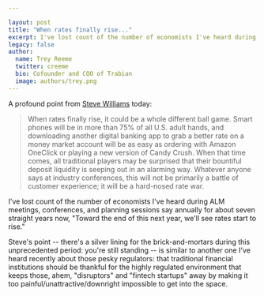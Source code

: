 ```yaml
---

layout: post
title: "When rates finally rise..."
excerpt: I've lost count of the number of economists I've heard during ALM meetings, conferences, and planning sessions say annually for about seven straight years now, "Toward the end of this next year, we'll see rates start to rise." When it *does* happen, though...
legacy: false
author:
  name: Trey Reeme
  twitter: creeme
  bio: Cofounder and COO of Trabian
  image: authors/trey.png
---
```


A profound point from [Steve Williams](http://www.gonzobanker.com/2015/07/the-tale-of-the-digital-banks/) today:

> When rates finally rise, it could be a whole different ball game. Smart phones will be in more than 75% of all U.S. adult hands, and downloading another digital banking app to grab a better rate on a money market account will be as easy as ordering with Amazon OneClick or playing a new version of Candy Crush. When that time comes, all traditional players may be surprised that their bountiful deposit liquidity is seeping out in an alarming way. Whatever anyone says at industry conferences, this will not be primarily a battle of customer experience; it will be a hard-nosed rate war.

I've lost count of the number of economists I've heard during ALM meetings, conferences, and planning sessions say annually for about seven straight years now, "Toward the end of this next year, we'll see rates start to rise."

Steve's point -- there's a silver lining for the brick-and-mortars during this unprecedented period: you're still standing -- is similar to another one I've heard recently about those pesky regulators: that traditional financial institutions should be thankful for the highly regulated environment that keeps those, ahem, "disruptors" and "fintech startups" away by making it too painful/unattractive/downright impossible to get into the space.
